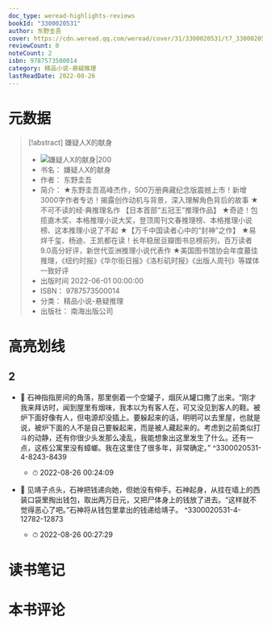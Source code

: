 ```yaml
---
doc_type: weread-highlights-reviews
bookId: "3300020531"
author: 东野圭吾
cover: https://cdn.weread.qq.com/weread/cover/31/3300020531/t7_3300020531.jpg
reviewCount: 0
noteCount: 2
isbn: 9787573500014
category: 精品小说-悬疑推理
lastReadDate: 2022-08-26
---
```

# 元数据
> [!abstract] 嫌疑人X的献身
> - ![ 嫌疑人X的献身|200](https://cdn.weread.qq.com/weread/cover/31/3300020531/t7_3300020531.jpg)
> - 书名： 嫌疑人X的献身
> - 作者： 东野圭吾
> - 简介： ★东野圭吾高峰杰作，500万册典藏纪念版震撼上市！新增3000字作者专访！揭露创作动机与背景，深入理解角色背后的故事
★不可不读的经·典推理名作 【日本首部“五冠王”推理作品】
★奇迹！包揽直木奖、本格推理小说大奖，登顶周刊文春推理榜、本格推理小说榜、这本推理小说了不起
★【万千中国读者心中的“封神”之作】
★易烊千玺、杨迪、王凯都在读！长年稳居豆瓣图书总榜前列，百万读者9.0高分好评，新世代亚洲推理小说代表作
★美国图书馆协会年度蕞佳推理，《纽约时报》《华尔街日报》《洛杉矶时报》《出版人周刊》等媒体一致好评
> - 出版时间 2022-06-01 00:00:00
> - ISBN： 9787573500014
> - 分类： 精品小说-悬疑推理
> - 出版社： 南海出版公司

# 高亮划线

## 2


- 📌 石神指指房间的角落，那里倒着一个空罐子，烟灰从罐口撒了出来。“刚才我来拜访时，闻到屋里有烟味，我本以为有客人在，可又没见到客人的鞋。被炉下面好像有人，但电源却没插上。要躲起来的话，明明可以去里屋，也就是说，被炉下面的人不是自己要躲起来，而是被人藏起来的。考虑到之前类似打斗的动静，还有你很少头发那么凌乱，我能想象出这里发生了什么。还有一点，这栋公寓里没有蟑螂。我在这里住了很多年，非常确定。” ^3300020531-4-8243-8439
    - ⏱ 2022-08-26 00:24:09 

- 📌 见靖子点头，石神把钱递向她，但她没有伸手。石神起身，从挂在墙上的西装口袋里掏出钱包，取出两万日元，又把尸体身上的钱放了进去。“这样就不觉得恶心了吧。”石神将从钱包里拿出的钱递给靖子。 ^3300020531-4-12782-12873
    - ⏱ 2022-08-26 00:27:29 
# 读书笔记

# 本书评论
